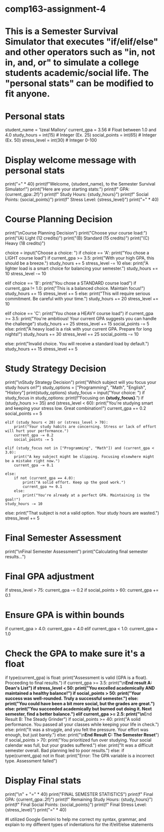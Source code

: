 # comp163-assignment-4
# This is a Semester Survival Simulator that executes "if/elif/else" and other operators such as "in, not in, and, or" to simulate a college students academic/social life. The "personal stats" can be modified to fit anyone.
# Personal stats
student_name = 'Izeal Mallory'
current_gpa = 3.56  # Float between 1.0 and 4.0
study_hours = int(15)  # Integer (Ex. 25)
social_points = int(65)  # Integer (Ex. 50)
stress_level = int(30)  # Integer 0-100

# Display welcome message with personal stats
print("=" * 40)
print(f"Welcome, {student_name}, to the Semester Survival Simulator!")
print("Here are your starting stats:")
print(f"  GPA: {current_gpa:.2f}")
print(f"  Study Hours: {study_hours}")
print(f"  Social Points: {social_points}")
print(f"  Stress Level: {stress_level}")
print("=" * 40)

# Course Planning Decision
print("\nCourse Planning Decision")
print("Choose your course load:")
print("(A) Light (12 credits)")
print("(B) Standard (15 credits)")
print("(C) Heavy (18 credits)")

choice = input("Choose a choice: ")
if choice == 'A':
    print("You chose a LIGHT course load")
    if current_gpa >= 3.5:
        print("With your high GPA, this should be a breeze.")
        study_hours += 5
        stress_level -= 10
    else:
        print("A lighter load is a smart choice for balancing your semester.")
        study_hours += 10
        stress_level -= 10

elif choice == 'B':
    print("You chose a STANDARD course load")
    if current_gpa != 1.0:
        print("This is a balanced choice. Maintain focus!")
        study_hours += 15
        stress_level += 5
    else:
        print("This will require serious commitment. Be careful with your time.")
        study_hours += 20
        stress_level += 10

elif choice == 'C':
    print("You chose a HEAVY course load")
    if current_gpa >= 3.5:
        print("You're ambitious! Your current GPA suggests you can handle the challenge")
        study_hours += 25
        stress_level += 15
        social_points -= 5
    else:
        print("A heavy load is a risk with your current GPA. Prepare for long nights!")
        study_hours += 30
        stress_level += 25
        social_points -= 10

else:
    print("Invalid choice. You will receive a standard load by default.")
    study_hours += 15
    stress_level += 5

# Study Strategy Decision
print("\nStudy Strategy Decision")
print("Which subject will you focus your study hours on?")
study_options = ["Programming", "Math", "English", "History"]
print(study_options)
study_focus = input("Your choice: ")
if study_focus in study_options:
    print(f"Focusing on **{study_focus}**.")
    if (study_hours >= 35) and (stress_level < 60):
        print("You're studying smart and keeping your stress low. Great combination!")
        current_gpa += 0.2
        social_points += 5

    elif (study_hours < 20) or (stress_level > 70):
        print("Your study habits are concerning. Stress or lack of effort will hurt your performance.")
        current_gpa -= 0.2
        social_points -= 5

    elif (study_focus not in ["Programming", "Math"]) and (current_gpa < 3.0):
        print("A key subject might be slipping. Focusing elsewhere might be a mistake right now.")
        current_gpa -= 0.1

    else:
        if not (current_gpa == 4.0):
            print("A solid effort. Keep up the good work.")
            current_gpa += 0.1
        else:
            print("You're already at a perfect GPA. Maintaining is the goal!")
    study_hours -= 10
else:
    print("That subject is not a valid option. Your study hours are wasted.")
    stress_level += 5

# Final Semester Assessment
print("\nFinal Semester Assessment")
print("Calculating final semester results...")

# Final GPA adjustment
if stress_level > 75:
    current_gpa -= 0.2
if social_points > 60:
    current_gpa += 0.1

# Ensure GPA is within bounds
if current_gpa > 4.0:
    current_gpa = 4.0
elif current_gpa < 1.0:
    current_gpa = 1.0

# Check the GPA to make sure it's a float
if type(current_gpa) is float:
    print("Assessment is valid (GPA is a float). Proceeding to final results.")
    if current_gpa >= 3.5:
        print("\n**End result A: Dean's List")
        if stress_level < 50:
            print("You excelled academically AND maintained a healthy balance!")
            if social_points > 50:
                print("Your success was well-rounded. Truly a successful semester.")
            else:
                print("You could have been a bit more social, but the grades are great.")
        else:
            print("You succeeded academically but burned out doing it. Next semester, find a better balance.")
    elif current_gpa >= 2.5:
        print("\n**End Result B: The Steady Grinder")
        if social_points >= 40:
            print("A solid performance. You passed all your classes while keeping your life in check.")
        else:
            print("It was a struggle, and you felt the pressure. Your effort was enough, but just barely.")
    else:
        print("\n**End Result C: The Semester Reset**")
        if social_points > 70:
            print("You prioritized fun over studying. Your social calendar was full, but your grades suffered.")
        else:
            print("It was a difficult semester overall. Bad planning led to poor results.")
else:
    if type(current_gpa) not in float:
        print("Error: The GPA variable is a incorrect type. Assessment failed")

# Display Final stats
print("\n" + "=" * 40)
print("FINAL SEMESTER STATISTICS")
print(f"  Final GPA: {current_gpa:.2f}")
print(f"  Remaining Study Hours: {study_hours}")
print(f"  Final Social Points: {social_points}")
print(f"  Final Stress Level: {stress_level}")
print("=" * 40)

#I utilized Google Gemini to help me correct my syntax, grammar, and explain to my different types of indentations for the if/elif/else statements
